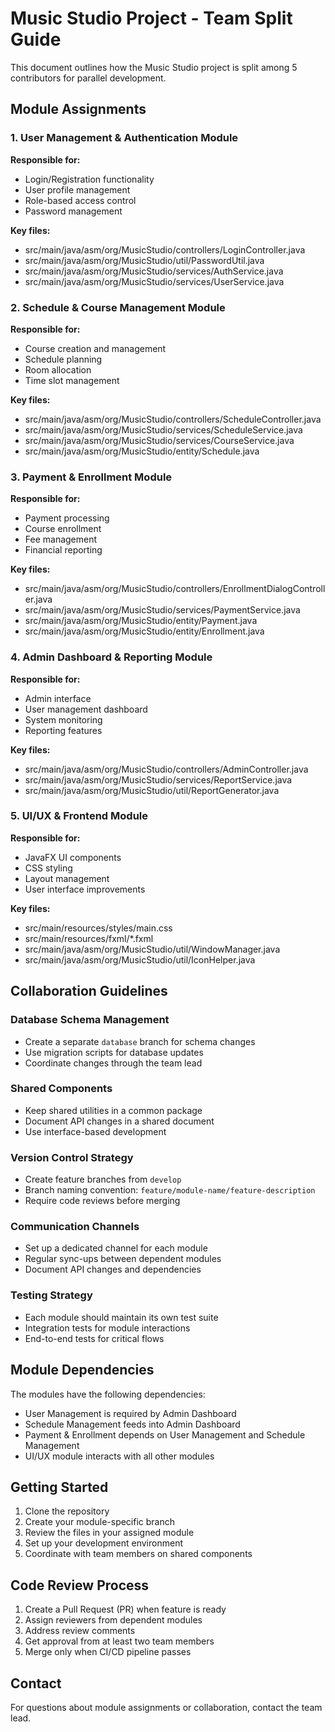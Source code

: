 # Music Studio Project - Team Split Guide

This document outlines how the Music Studio project is split among 5 contributors for parallel development.

## Module Assignments

### 1. User Management & Authentication Module
**Responsible for:**
- Login/Registration functionality
- User profile management
- Role-based access control
- Password management

**Key files:**
- src/main/java/asm/org/MusicStudio/controllers/LoginController.java
- src/main/java/asm/org/MusicStudio/util/PasswordUtil.java
- src/main/java/asm/org/MusicStudio/services/AuthService.java
- src/main/java/asm/org/MusicStudio/services/UserService.java

### 2. Schedule & Course Management Module
**Responsible for:**
- Course creation and management
- Schedule planning
- Room allocation
- Time slot management

**Key files:**
- src/main/java/asm/org/MusicStudio/controllers/ScheduleController.java
- src/main/java/asm/org/MusicStudio/services/ScheduleService.java
- src/main/java/asm/org/MusicStudio/services/CourseService.java
- src/main/java/asm/org/MusicStudio/entity/Schedule.java

### 3. Payment & Enrollment Module
**Responsible for:**
- Payment processing
- Course enrollment
- Fee management
- Financial reporting

**Key files:**
- src/main/java/asm/org/MusicStudio/controllers/EnrollmentDialogController.java
- src/main/java/asm/org/MusicStudio/services/PaymentService.java
- src/main/java/asm/org/MusicStudio/entity/Payment.java
- src/main/java/asm/org/MusicStudio/entity/Enrollment.java

### 4. Admin Dashboard & Reporting Module
**Responsible for:**
- Admin interface
- User management dashboard
- System monitoring
- Reporting features

**Key files:**
- src/main/java/asm/org/MusicStudio/controllers/AdminController.java
- src/main/java/asm/org/MusicStudio/services/ReportService.java
- src/main/java/asm/org/MusicStudio/util/ReportGenerator.java

### 5. UI/UX & Frontend Module
**Responsible for:**
- JavaFX UI components
- CSS styling
- Layout management
- User interface improvements

**Key files:**
- src/main/resources/styles/main.css
- src/main/resources/fxml/*.fxml
- src/main/java/asm/org/MusicStudio/util/WindowManager.java
- src/main/java/asm/org/MusicStudio/util/IconHelper.java

## Collaboration Guidelines

### Database Schema Management
- Create a separate `database` branch for schema changes
- Use migration scripts for database updates
- Coordinate changes through the team lead

### Shared Components
- Keep shared utilities in a common package
- Document API changes in a shared document
- Use interface-based development

### Version Control Strategy
- Create feature branches from `develop`
- Branch naming convention: `feature/module-name/feature-description`
- Require code reviews before merging

### Communication Channels
- Set up a dedicated channel for each module
- Regular sync-ups between dependent modules
- Document API changes and dependencies

### Testing Strategy
- Each module should maintain its own test suite
- Integration tests for module interactions
- End-to-end tests for critical flows

## Module Dependencies

The modules have the following dependencies:
- User Management is required by Admin Dashboard
- Schedule Management feeds into Admin Dashboard
- Payment & Enrollment depends on User Management and Schedule Management
- UI/UX module interacts with all other modules

## Getting Started

1. Clone the repository
2. Create your module-specific branch
3. Review the files in your assigned module
4. Set up your development environment
5. Coordinate with team members on shared components

## Code Review Process

1. Create a Pull Request (PR) when feature is ready
2. Assign reviewers from dependent modules
3. Address review comments
4. Get approval from at least two team members
5. Merge only when CI/CD pipeline passes

## Contact

For questions about module assignments or collaboration, contact the team lead. 